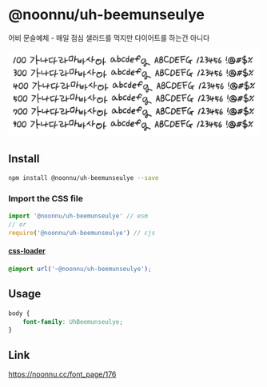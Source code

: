 # @noonnu/uh-beemunseulye

어비 문슬예체 - 매일 점심 샐러드를 먹지만 다이어트를 하는건 아니다

![example](./example.png)

## Install

```bash
npm install @noonnu/uh-beemunseulye --save
```

### Import the CSS file

```js
import '@noonnu/uh-beemunseulye' // esm
// or
require('@noonnu/uh-beemunseulye') // cjs
```

#### [css-loader](https://github.com/webpack-contrib/css-loader)

```css
@import url('~@noonnu/uh-beemunseulye');
```

## Usage

```css
body {
    font-family: UhBeemunseulye;
}
```

## Link

https://noonnu.cc/font_page/176
